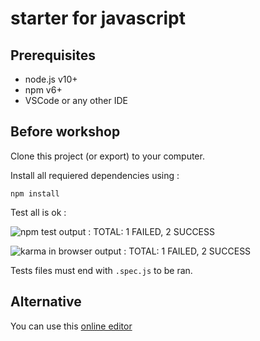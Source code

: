 # starter for javascript

## Prerequisites

* node.js v10+
* npm v6+
* VSCode or any other IDE

## Before workshop

Clone this project (or export) to your computer.

Install all requiered dependencies using :

```
npm install
```

Test all is ok :

![npm test output : TOTAL: 1 FAILED, 2 SUCCESS](/npm-test.gif")

![karma in browser output : TOTAL: 1 FAILED, 2 SUCCESS](/first-run.png")

Tests files must end with `.spec.js` to be ran. 


## Alternative

You can use this [online editor](https://playcode.io/466339?tabs=sample.spec.js,preview)
